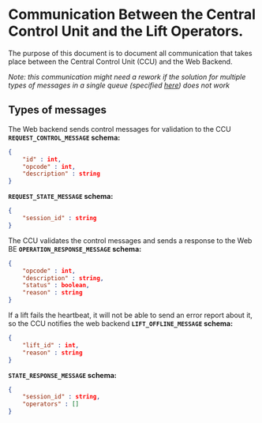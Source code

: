 # Communication Between the Central Control Unit and the Lift Operators.

The purpose of this document is to document all communication that takes place between the Central Control Unit (CCU) and the Web Backend.

*Note: this communication might need a rework if the solution for multiple types of messages in a single queue (specified [here](https://stackoverflow.com/questions/50288608/rabbitlistener-for-the-same-queue-in-multiple-classes)) does not work*

## Types of messages

The Web backend sends control messages for validation to the CCU
**`REQUEST_CONTROL_MESSAGE` schema:**
``` json
{
    "id" : int,
    "opcode" : int,
    "description" : string
}
```

**`REQUEST_STATE_MESSAGE` schema:**
``` json
{
    "session_id" : string
}
```

The CCU validates the control messages and sends a response to the Web BE
**`OPERATION_RESPONSE_MESSAGE` schema:**
``` json
{
    "opcode" : int,
    "description" : string,
    "status" : boolean,
    "reason" : string
}
```

If a lift fails the heartbeat, it will not be able to send an error report about it, so the CCU notifies the web backend
**`LIFT_OFFLINE_MESSAGE` schema:**
``` json
{
    "lift_id" : int,
    "reason" : string
}
```

**`STATE_RESPONSE_MESSAGE` schema:**
``` json
{
    "session_id" : string,
    "operators" : []
}